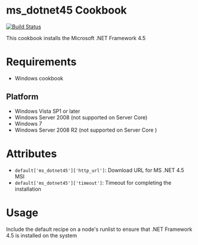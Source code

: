 # ms_dotnet45 Cookbook
[![Build Status](https://travis-ci.org/tas50/ms_dotnet45.svg?branch=2.0.0)](https://travis-ci.org/tas50/ms_dotnet45)

This cookbook installs the Microsoft .NET Framework 4.5

# Requirements
- Windows cookbook

## Platform
- Windows Vista SP1 or later
- Windows Server 2008 (not supported on Server Core)
- Windows 7
- Windows Server 2008 R2 (not supported on Server Core )

# Attributes
- `default['ms_dotnet45']['http_url']`: Download URL for MS .NET 4.5 MSI
- `default['ms_dotnet45']['timeout']`: Timeout for completing the installation

# Usage
Include the default recipe on a node's runlist to ensure that .NET Framework 4.5 is installed on the system
